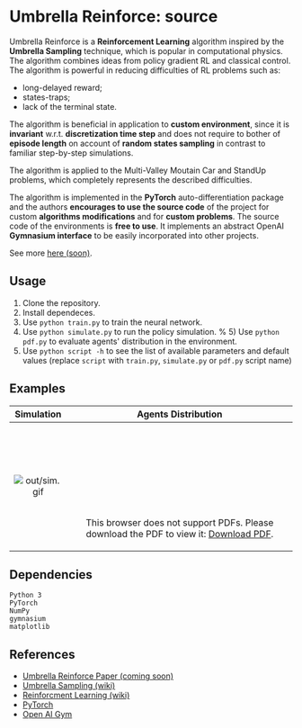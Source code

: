# Umbrella Reinforce: source

Umbrella Reinforce is a **Reinforcement Learning** algorithm inspired by the **Umbrella Sampling** technique, which is popular in computational physics. The algorithm combines ideas from policy gradient RL and classical control. The algorithm is powerful in reducing difficulties of RL problems such as:
- long-delayed reward;
- states-traps;
- lack of the terminal state.

The algorithm is beneficial in application to **custom environment**, since it is **invariant** w.r.t. **discretization time step** and does not require to bother of **episode length** on account of **random states sampling** in contrast to familiar step-by-step simulations.

The algorithm is applied to the Multi-Valley Moutain Car and StandUp problems, which completely represents the described difficulties. 

The algorithm is implemented in the **PyTorch** auto-differentiation package and the authors **encourages to use the source code** of the project  for custom **algorithms modifications** and for **custom problems**. The source code of the environments is **free to use**. It implements an abstract OpenAI **Gymnasium interface** to be easily incorporated into other projects.

See more [here (soon)](http://).


## Usage

1)  Clone the repository.
2)  Install dependeces.
3)  Use `python train.py` to train the neural network.
4)  Use `python simulate.py` to run the policy simulation.
% 5)  Use `python pdf.py` to evaluate agents' distribution in the environment.
5)  Use `python script -h` to see the list of available parameters and default values (replace `script` with `train.py`, `simulate.py` or `pdf.py` script name)

## Examples


|     Simulation      |                                                                                                                                             Agents Distribution                                                                                                                                             |
|:-------------------:|:-----------------------------------------------------------------------------------------------------------------------------------------------------------------------------------------------------------------------------------------------------------------------------------------------------------:|
| ![out/sim.gif](https://github.com/enuzhin/ur/blob/main/out/sim.gif?raw=true) | <object data="out/pdf.pdf" type="application/pdf" width="700px" height="700px"><embed src="out/pdf.pdf"><p>This browser does not support PDFs. Please download the PDF to view it: <a href="https://www.dropbox.com/s/a1hdh6vlcoknwsb/software_achitecture.pdf?dl=0">Download PDF</a>.</p></embed></object> |




## Dependencies

```
Python 3
PyTorch
NumPy
gymnasium
matplotlib
```

## References

- [Umbrella Reinforce Paper (coming soon)](http://arxive.org)
- [Umbrella Sampling (wiki)](https://en.wikipedia.org/wiki/Umbrella_sampling)
- [Reinforcment Learning (wiki)](https://en.wikipedia.org/wiki/Reinforcement_learning)
- [PyTorch](https://pytorch.org)
- [Open AI Gym](https://gymnasium.farama.org/)
